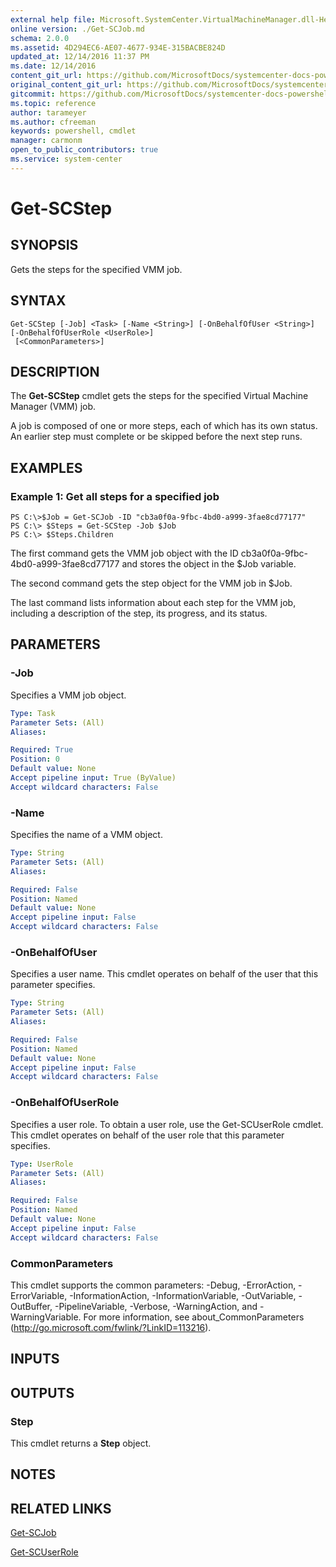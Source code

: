 ```yaml
---
external help file: Microsoft.SystemCenter.VirtualMachineManager.dll-Help.xml
online version: ./Get-SCJob.md
schema: 2.0.0
ms.assetid: 4D294EC6-AE07-4677-934E-315BACBE824D
updated_at: 12/14/2016 11:37 PM
ms.date: 12/14/2016
content_git_url: https://github.com/MicrosoftDocs/systemcenter-docs-powershell/blob/master/systemcenter-cmdlets/SystemCenter2016/VirtualMachineManager/v1/Get-SCStep.md
original_content_git_url: https://github.com/MicrosoftDocs/systemcenter-docs-powershell/blob/master/systemcenter-cmdlets/SystemCenter2016/VirtualMachineManager/v1/Get-SCStep.md
gitcommit: https://github.com/MicrosoftDocs/systemcenter-docs-powershell/blob/ddd0fefc9adaabb9394eb6c21b33370913d1830d/systemcenter-cmdlets/SystemCenter2016/VirtualMachineManager/v1/Get-SCStep.md
ms.topic: reference
author: tarameyer
ms.author: cfreeman
keywords: powershell, cmdlet
manager: carmonm
open_to_public_contributors: true
ms.service: system-center
---
```


# Get-SCStep

## SYNOPSIS
Gets the steps for the specified VMM job.

## SYNTAX

```
Get-SCStep [-Job] <Task> [-Name <String>] [-OnBehalfOfUser <String>] [-OnBehalfOfUserRole <UserRole>]
 [<CommonParameters>]
```

## DESCRIPTION
The **Get-SCStep** cmdlet gets the steps for the specified Virtual Machine Manager (VMM) job.

A job is composed of one or more steps, each of which has its own status.
An earlier step must complete or be skipped before the next step runs.

## EXAMPLES

### Example 1: Get all steps for a specified job
```
PS C:\>$Job = Get-SCJob -ID "cb3a0f0a-9fbc-4bd0-a999-3fae8cd77177"
PS C:\> $Steps = Get-SCStep -Job $Job
PS C:\> $Steps.Children
```

The first command gets the VMM job object with the ID cb3a0f0a-9fbc-4bd0-a999-3fae8cd77177 and stores the object in the $Job variable.

The second command gets the step object for the VMM job in $Job.

The last command lists information about each step for the VMM job, including a description of the step, its progress, and its status.

## PARAMETERS

### -Job
Specifies a VMM job object.

```yaml
Type: Task
Parameter Sets: (All)
Aliases: 

Required: True
Position: 0
Default value: None
Accept pipeline input: True (ByValue)
Accept wildcard characters: False
```

### -Name
Specifies the name of a VMM object.

```yaml
Type: String
Parameter Sets: (All)
Aliases: 

Required: False
Position: Named
Default value: None
Accept pipeline input: False
Accept wildcard characters: False
```

### -OnBehalfOfUser
Specifies a user name.
This cmdlet operates on behalf of the user that this parameter specifies.

```yaml
Type: String
Parameter Sets: (All)
Aliases: 

Required: False
Position: Named
Default value: None
Accept pipeline input: False
Accept wildcard characters: False
```

### -OnBehalfOfUserRole
Specifies a user role.
To obtain a user role, use the Get-SCUserRole cmdlet.
This cmdlet operates on behalf of the user role that this parameter specifies.

```yaml
Type: UserRole
Parameter Sets: (All)
Aliases: 

Required: False
Position: Named
Default value: None
Accept pipeline input: False
Accept wildcard characters: False
```

### CommonParameters
This cmdlet supports the common parameters: -Debug, -ErrorAction, -ErrorVariable, -InformationAction, -InformationVariable, -OutVariable, -OutBuffer, -PipelineVariable, -Verbose, -WarningAction, and -WarningVariable. For more information, see about_CommonParameters (http://go.microsoft.com/fwlink/?LinkID=113216).

## INPUTS

## OUTPUTS

### Step
This cmdlet returns a **Step** object.

## NOTES

## RELATED LINKS

[Get-SCJob](xref:SystemCenter2016/VirtualMachineManager/v1/Get-SCJob.md)

[Get-SCUserRole](xref:SystemCenter2016/VirtualMachineManager/v1/Get-SCUserRole.md)

